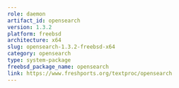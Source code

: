 ```yaml
---
role: daemon
artifact_id: opensearch
version: 1.3.2
platform: freebsd
architecture: x64
slug: opensearch-1.3.2-freebsd-x64
category: opensearch
type: system-package
freebsd_package_name: opensearch
link: https://www.freshports.org/textproc/opensearch
---
```


